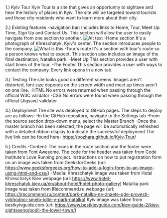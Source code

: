 1.) Kyiv Tour
Kyiv Tour is a site that gives an opportunity to sightsee and hear the history of places in Kyiv. The site will be targeted toward tourists and those city residents who want to learn more about their city. 

2.) Existing features
-navigation bar:
Includes links to Home, Tour, Meet Up Time, Sign Up and Contact Us. This section will allow the user to easily navigate from one section to another.
![Alt text](relative/path/to/header.jpg?raw=true "Header")
-Home section
It's a photograph of Khreschatyk, Kyiv's center. The section introduces people to the company. 
![What is this](about-us.jpg)
-Tour's route
It's a section with tour's route so a person knows what to expect. This section also includes an image of the final destination, Natalka park. 
-Meet Up 
This section provides a user with start times of the tour.
-The Footer
This section provides a user with ways to contact the company. Every link opens in a new tab. 

3.) Testing
The site looks good on different screens. Images aren't distorted, font size depends on the screen width and meet up times aren't on one line.
-HTML
No errors were returned when passing through the official W3C validator
-CSS
No errors were found when passing through the official (Jigsaw) validator

4.) Deployment
The site was deployed to GitHub pages. The steps to deploy are as follows:
-In the GitHub repository, navigate to the Settings tab
-From the source section drop-down menu, select the Master Branch
-Once the master branch has been selected, the page will be automatically refreshed with a detailed ribbon display to indicate the successful deployment
The live link can be found here- https://pozhara.github.io/Kyiv-Tour/

5.) Credits
-Content:
The icons in the route section and the footer were taken from Font Awesome.
The code for the header was taken from Code Institute's Love Running project.
Instructions on how to put registration form on an image was taken from GeeksforGeeks (url: https://www.geeksforgeeks.org/how-to-add-a-login-form-to-an-image-using-html-and-css/)
-Media:
Khreschatyk image was taken from Hotel Khreschatyk Kiev webpage (url: https://www.hotel-khreschatyk.kiev.ua/en/about-hotel/hotel-photo-gallery)
Natalka park image was taken from IRecommend.ru webpage (url: https://irecommend.ru/content/park-natalka-ne-znaete-gde-provesti-vykhodnoi-smelo-idite-v-park-natalka)
Kyiv image was taken from bestkyivguide.com (url: https://www.bestkievguide.com/kiev-guide-2/kiev-sightseeng/podil-the-lower-town/)